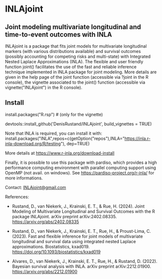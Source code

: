 # INLAjoint

## Joint modeling multivariate longitudinal and time-to-event outcomes with INLA

INLAjoint is a package that fits joint models for multivariate longitudinal markers (with various distributions available) and survival outcomes (possibly accounting for competing risks and multi-state) with Integrated Nested Laplace Approximations (INLA). The flexible and user friendly function joint() facilitates the use of the fast and reliable inference technique implemented in INLA package for joint modeling. More details are given in the help page of the joint function (accessible via ?joint in the R console), the vignette associated to the joint() function (accessible via vignette("INLAjoint") in the R console).

## Install
install.packages("R.rsp") # (only for the vignette)

devtools::install_github('DenisRustand/INLAjoint', build_vignettes = TRUE)

Note that INLA is required, you can install it with:
install.packages("INLA",repos=c(getOption("repos"),INLA="https://inla.r-inla-download.org/R/testing"), dep=TRUE)

More details at https://www.r-inla.org/download-install

Finally, it is possible to use this package with pardiso, which provides a high performance computing environment with parallel computing support using OpenMP (not avail. on windows). See https://pardiso-project.org/r-inla/ for more informations.

Contact: INLAjoint@gmail.com

References:

- Rustand, D., van Niekerk, J., Krainski, E. T., & Rue, H. (2024). Joint Modeling of Multivariate Longitudinal and Survival Outcomes with the R package INLAjoint. arXiv preprint arXiv:2402.08335.
https://arxiv.org/abs/2402.08335

- Rustand, D., van Niekerk, J., Krainski, E. T., Rue, H., & Proust-Lima, C. (2023). Fast and flexible inference for joint models of multivariate longitudinal and survival data using integrated nested Laplace approximations. Biostatistics, kxad019.
https://doi.org/10.1093/biostatistics/kxad019

- Alvares, D., van Niekerk, J., Krainski, E. T., Rue, H., & Rustand, D. (2022). Bayesian survival analysis with INLA. arXiv preprint arXiv:2212.01900.
https://arxiv.org/abs/2212.01900
